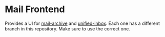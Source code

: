 # Mail Frontend

Provides a UI for [mail-archive](https://github.com/leonickl/mail-archive) and [unified-inbox](https://github.com/leonickl/unified-inbox).
Each one has a different branch in this repository. Make sure to use the correct one.
